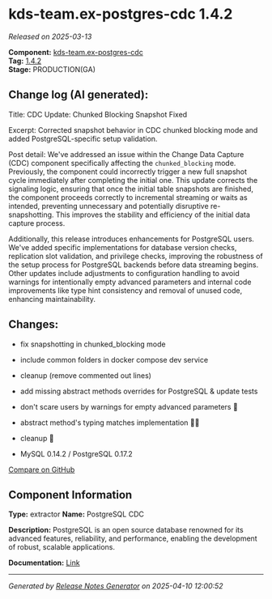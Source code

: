 #  kds-team.ex-postgres-cdc 1.4.2

_Released on 2025-03-13_

**Component:** [kds-team.ex-postgres-cdc](https://github.com/keboola/python-cdc-component)  
**Tag:** [1.4.2](https://github.com/keboola/python-cdc-component/releases/tag/1.4.2)  
**Stage:** PRODUCTION(GA)


## Change log (AI generated):
Title: CDC Update: Chunked Blocking Snapshot Fixed

Excerpt: Corrected snapshot behavior in CDC chunked blocking mode and added PostgreSQL-specific setup validation.

Post detail:
We've addressed an issue within the Change Data Capture (CDC) component specifically affecting the `chunked_blocking` mode. Previously, the component could incorrectly trigger a new full snapshot cycle immediately after completing the initial one. This update corrects the signaling logic, ensuring that once the initial table snapshots are finished, the component proceeds correctly to incremental streaming or waits as intended, preventing unnecessary and potentially disruptive re-snapshotting. This improves the stability and efficiency of the initial data capture process.

Additionally, this release introduces enhancements for PostgreSQL users. We've added specific implementations for database version checks, replication slot validation, and privilege checks, improving the robustness of the setup process for PostgreSQL backends before data streaming begins. Other updates include adjustments to configuration handling to avoid warnings for intentionally empty advanced parameters and internal code improvements like type hint consistency and removal of unused code, enhancing maintainability.



## Changes:



- fix snapshotting in chunked_blocking mode 




- include common folders in docker compose dev service 




- cleanup (remove commented out lines) 




- add missing abstract methods overrides for PostgreSQL & update tests 




- don't scare users by warnings for empty advanced parameters 👻 




- abstract method's typing matches implementation 👷‍♂️ 




- cleanup 🧹 




- MySQL 0.14.2 / PostgreSQL 0.17.2 



[Compare on GitHub](https://github.com/keboola/python-cdc-component/compare/1.4.1...1.4.2)



## Component Information
**Type:** extractor
**Name:** PostgreSQL CDC

**Description:** PostgreSQL is an open source database renowned for its advanced features, reliability, and performance, enabling the development of robust, scalable applications.


**Documentation:** [Link](https://help.keboola.com/components/extractors/database/postgresql/#postgresql-log-based-cdc)



---
_Generated by [Release Notes Generator](https://github.com/keboola/release-notes-generator)
on 2025-04-10 12:00:52_